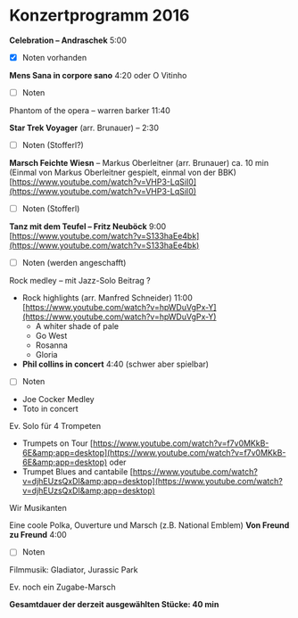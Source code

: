 # Konzertprogramm 2016

**Celebration – Andraschek** 5:00

- [x] Noten vorhanden

**Mens Sana in corpore sano** 4:20  oder O Vitinho

- [ ] Noten

Phantom of the opera – warren barker 11:40

**Star Trek Voyager** (arr. Brunauer) – 2:30

- [ ] Noten (Stofferl?)

**Marsch Feichte Wiesn** – Markus Oberleitner (arr. Brunauer) ca. 10 min (Einmal von Markus Oberleitner gespielt, einmal von der BBK) [https://www.youtube.com/watch?v=VHP3-LqSiI0](https://www.youtube.com/watch?v=VHP3-LqSiI0)

- [ ] Noten (Stofferl)

**Tanz mit dem Teufel – Fritz Neuböck**  9:00
 [https://www.youtube.com/watch?v=S133haEe4bk](https://www.youtube.com/watch?v=S133haEe4bk)

- [ ] Noten (werden angeschafft)

Rock medley – mit Jazz-Solo Beitrag ?

- Rock highlights (arr. Manfred Schneider) 11:00 [https://www.youtube.com/watch?v=hpWDuVgPx-Y](https://www.youtube.com/watch?v=hpWDuVgPx-Y)
  - A whiter shade of pale
  - Go West
  - Rosanna
  - Gloria
- **Phil collins in concert** 4:40 (schwer aber spielbar)

- [ ] Noten

- Joe Cocker Medley
- Toto in concert

Ev. Solo für 4 Trompeten

- Trumpets on Tour [https://www.youtube.com/watch?v=f7v0MKkB-6E&amp;app=desktop](https://www.youtube.com/watch?v=f7v0MKkB-6E&amp;app=desktop)
oder
- Trumpet Blues and cantabile [https://www.youtube.com/watch?v=djhEUzsQxDI&amp;app=desktop](https://www.youtube.com/watch?v=djhEUzsQxDI&amp;app=desktop)

Wir Musikanten

Eine coole Polka, Ouverture und Marsch (z.B. National Emblem)
**Von Freund zu Freund** 4:00

- [ ] Noten

Filmmusik: Gladiator, Jurassic Park

Ev. noch ein Zugabe-Marsch

**Gesamtdauer der derzeit ausgewählten Stücke: 40 min**
